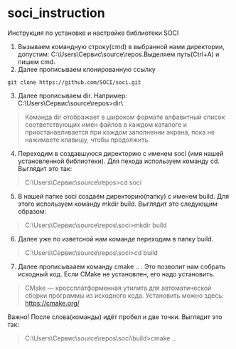 # soci_instruction
Инструкция по установке и настройке библиотеки SOCI
1. Вызываем командную строку(cmd) в выбранной нами директории, допустим: C:\Users\Сервис\source\repos.Выделяем путь(Ctrl+A) и пишем cmd.
2. Далее прописываем клонированную ссылку 
```shell
git clone https://github.com/SOCI/soci.git
```
3. Далее прописываем dir.
   Например: C:\Users\Сервис\source\repos>dir\
> Команда dir отображает в широком формате алфавитный список соответствующих имен файлов в каждом каталоге и приостанавливается при каждом заполнении экрана, пока не нажимаете клавишу, чтобы продолжить.
4. Переходим в создавшуюся директорию с именем soci (имя нашей установленной библиотеки). Для пехода используем команду cd.
Выглядит это так:
> C:\Users\Сервис\source\repos>cd soci

5. В нашей папке soci создаём директорию(папку) с именем build. Для этого используем команду  mkdir build.
Выглядит это следующим образом:
> C:\Users\Сервис\source\repos\soci>mkdir build
6. Далее уже по изветсной нам команде переходим в папку build.
> C:\Users\Сервис\source\repos\soci>cd build
7. Далее прописывааем команду cmake .. . Это позволит нам собрать исходный код. Если CMake не установлен, его надо установить.
> CMake — кроcсплатформенная утилита для автоматической сборки программы из исходного кода. Установить можно здесь: <https://cmake.org/>

Важно! После слова(команды) идёт пробел и две точки. Выглядит это так: 
> C:\Users\Сервис\source\repos\soci\build>cmake ..
